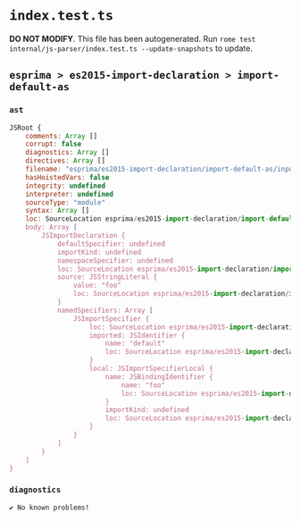 # `index.test.ts`

**DO NOT MODIFY**. This file has been autogenerated. Run `rome test internal/js-parser/index.test.ts --update-snapshots` to update.

## `esprima > es2015-import-declaration > import-default-as`

### `ast`

```javascript
JSRoot {
	comments: Array []
	corrupt: false
	diagnostics: Array []
	directives: Array []
	filename: "esprima/es2015-import-declaration/import-default-as/input.js"
	hasHoistedVars: false
	integrity: undefined
	interpreter: undefined
	sourceType: "module"
	syntax: Array []
	loc: SourceLocation esprima/es2015-import-declaration/import-default-as/input.js 1:0-2:0
	body: Array [
		JSImportDeclaration {
			defaultSpecifier: undefined
			importKind: undefined
			namespaceSpecifier: undefined
			loc: SourceLocation esprima/es2015-import-declaration/import-default-as/input.js 1:0-1:35
			source: JSStringLiteral {
				value: "foo"
				loc: SourceLocation esprima/es2015-import-declaration/import-default-as/input.js 1:29-1:34
			}
			namedSpecifiers: Array [
				JSImportSpecifier {
					loc: SourceLocation esprima/es2015-import-declaration/import-default-as/input.js 1:8-1:22
					imported: JSIdentifier {
						name: "default"
						loc: SourceLocation esprima/es2015-import-declaration/import-default-as/input.js 1:8-1:15 (default)
					}
					local: JSImportSpecifierLocal {
						name: JSBindingIdentifier {
							name: "foo"
							loc: SourceLocation esprima/es2015-import-declaration/import-default-as/input.js 1:19-1:22 (foo)
						}
						importKind: undefined
						loc: SourceLocation esprima/es2015-import-declaration/import-default-as/input.js 1:8-1:22
					}
				}
			]
		}
	]
}
```

### `diagnostics`

```
✔ No known problems!

```
